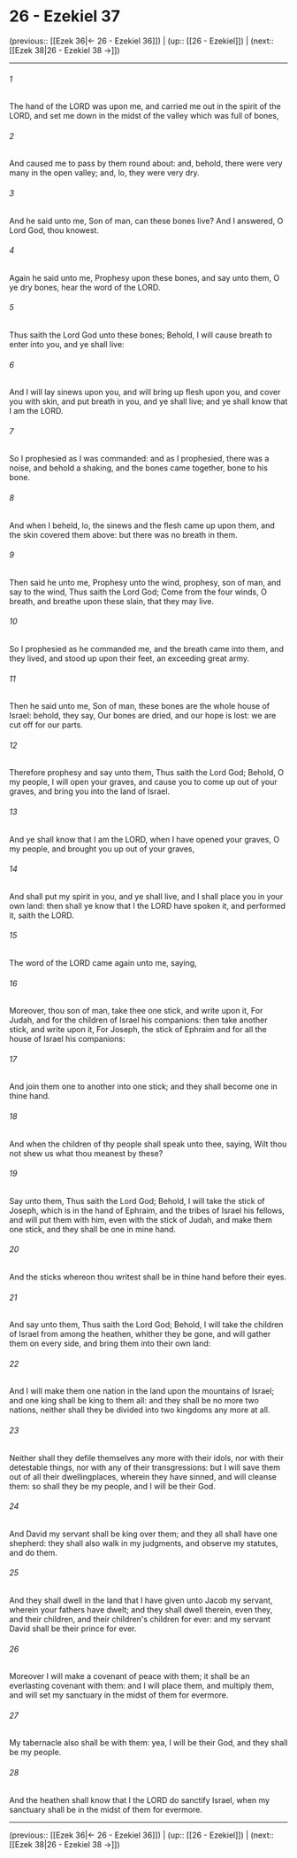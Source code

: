 # 26 - Ezekiel 37

(previous:: [[Ezek 36|← 26 - Ezekiel 36]]) | (up:: [[26 - Ezekiel]]) | (next:: [[Ezek 38|26 - Ezekiel 38 →]])

***


###### 1 
The hand of the LORD was upon me, and carried me out in the spirit of the LORD, and set me down in the midst of the valley which was full of bones, 

###### 2 
And caused me to pass by them round about: and, behold, there were very many in the open valley; and, lo, they were very dry. 

###### 3 
And he said unto me, Son of man, can these bones live? And I answered, O Lord God, thou knowest. 

###### 4 
Again he said unto me, Prophesy upon these bones, and say unto them, O ye dry bones, hear the word of the LORD. 

###### 5 
Thus saith the Lord God unto these bones; Behold, I will cause breath to enter into you, and ye shall live: 

###### 6 
And I will lay sinews upon you, and will bring up flesh upon you, and cover you with skin, and put breath in you, and ye shall live; and ye shall know that I am the LORD. 

###### 7 
So I prophesied as I was commanded: and as I prophesied, there was a noise, and behold a shaking, and the bones came together, bone to his bone. 

###### 8 
And when I beheld, lo, the sinews and the flesh came up upon them, and the skin covered them above: but there was no breath in them. 

###### 9 
Then said he unto me, Prophesy unto the wind, prophesy, son of man, and say to the wind, Thus saith the Lord God; Come from the four winds, O breath, and breathe upon these slain, that they may live. 

###### 10 
So I prophesied as he commanded me, and the breath came into them, and they lived, and stood up upon their feet, an exceeding great army. 

###### 11 
Then he said unto me, Son of man, these bones are the whole house of Israel: behold, they say, Our bones are dried, and our hope is lost: we are cut off for our parts. 

###### 12 
Therefore prophesy and say unto them, Thus saith the Lord God; Behold, O my people, I will open your graves, and cause you to come up out of your graves, and bring you into the land of Israel. 

###### 13 
And ye shall know that I am the LORD, when I have opened your graves, O my people, and brought you up out of your graves, 

###### 14 
And shall put my spirit in you, and ye shall live, and I shall place you in your own land: then shall ye know that I the LORD have spoken it, and performed it, saith the LORD. 

###### 15 
The word of the LORD came again unto me, saying, 

###### 16 
Moreover, thou son of man, take thee one stick, and write upon it, For Judah, and for the children of Israel his companions: then take another stick, and write upon it, For Joseph, the stick of Ephraim and for all the house of Israel his companions: 

###### 17 
And join them one to another into one stick; and they shall become one in thine hand. 

###### 18 
And when the children of thy people shall speak unto thee, saying, Wilt thou not shew us what thou meanest by these? 

###### 19 
Say unto them, Thus saith the Lord God; Behold, I will take the stick of Joseph, which is in the hand of Ephraim, and the tribes of Israel his fellows, and will put them with him, even with the stick of Judah, and make them one stick, and they shall be one in mine hand. 

###### 20 
And the sticks whereon thou writest shall be in thine hand before their eyes. 

###### 21 
And say unto them, Thus saith the Lord God; Behold, I will take the children of Israel from among the heathen, whither they be gone, and will gather them on every side, and bring them into their own land: 

###### 22 
And I will make them one nation in the land upon the mountains of Israel; and one king shall be king to them all: and they shall be no more two nations, neither shall they be divided into two kingdoms any more at all. 

###### 23 
Neither shall they defile themselves any more with their idols, nor with their detestable things, nor with any of their transgressions: but I will save them out of all their dwellingplaces, wherein they have sinned, and will cleanse them: so shall they be my people, and I will be their God. 

###### 24 
And David my servant shall be king over them; and they all shall have one shepherd: they shall also walk in my judgments, and observe my statutes, and do them. 

###### 25 
And they shall dwell in the land that I have given unto Jacob my servant, wherein your fathers have dwelt; and they shall dwell therein, even they, and their children, and their children's children for ever: and my servant David shall be their prince for ever. 

###### 26 
Moreover I will make a covenant of peace with them; it shall be an everlasting covenant with them: and I will place them, and multiply them, and will set my sanctuary in the midst of them for evermore. 

###### 27 
My tabernacle also shall be with them: yea, I will be their God, and they shall be my people. 

###### 28 
And the heathen shall know that I the LORD do sanctify Israel, when my sanctuary shall be in the midst of them for evermore.

***

(previous:: [[Ezek 36|← 26 - Ezekiel 36]]) | (up:: [[26 - Ezekiel]]) | (next:: [[Ezek 38|26 - Ezekiel 38 →]])
